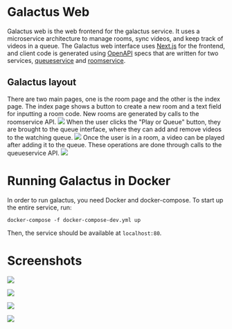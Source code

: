 # Galactus Web
Galactus web is the web frontend for the galactus service. It uses a microservice architecture to manage rooms, sync videos, and
keep track of videos in a queue.
The Galactus web interface uses [Next.js](https://nextjs.org/) for the frontend, and client code is generated using
[OpenAPI](https://github.com/OAI/OpenAPI-Specification) specs that are written for two services, [queueservice](https://github.com/galactus-player/queueservice) and [roomservice](https://github.com/galactus-player/roomservice).

## Galactus layout
There are two main pages, one is the room page and the other is the index page.
The index page shows a button to create a new room and a text field for inputting a room code.
New rooms are generated by calls to the roomservice API.
![](https://imgur.com/MZRwCXa)
When the user clicks the "Play or Queue" button, they are brought to the queue interface, where they can add and remove videos to
the watching queue.
![](https://imgur.com/6JA1Xk1)
Once the user is in a room, a video can be played after adding it to the queue.
These operations are done through calls to the queueservice API.
![](https://imgur.com/pp032xq)

# Running Galactus in Docker
In order to run galactus, you need Docker and docker-compose. 
To start up the entire service, run:
```
docker-compose -f docker-compose-dev.yml up
```
Then, the service should be available at `localhost:80`.

# Screenshots
![](https://i.imgur.com/llyiWp8.png)

![](https://i.imgur.com/uoKhdqc.png)

![](https://i.imgur.com/wGmkbPw.png)

![](https://i.imgur.com/dUtzPYD.jpg)
